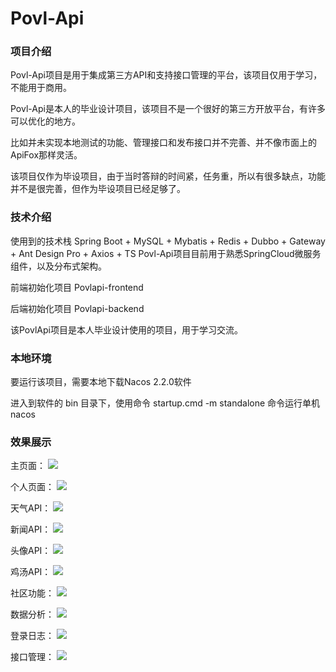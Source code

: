 # Povl-Api
### 项目介绍

Povl-Api项目是用于集成第三方API和支持接口管理的平台，该项目仅用于学习，不能用于商用。

Povl-Api是本人的毕业设计项目，该项目不是一个很好的第三方开放平台，有许多可以优化的地方。

比如并未实现本地测试的功能、管理接口和发布接口并不完善、并不像市面上的ApiFox那样灵活。

该项目仅作为毕设项目，由于当时答辩的时间紧，任务重，所以有很多缺点，功能并不是很完善，但作为毕设项目已经足够了。

### 技术介绍

使用到的技术栈 Spring Boot + MySQL + Mybatis + Redis + Dubbo + Gateway + Ant Design Pro + Axios + TS
Povl-Api项目目前用于熟悉SpringCloud微服务组件，以及分布式架构。

前端初始化项目 Povlapi-frontend

后端初始化项目 Povlapi-backend

该PovlApi项目是本人毕业设计使用的项目，用于学习交流。

### 本地环境

要运行该项目，需要本地下载Nacos 2.2.0软件

进入到软件的 bin 目录下，使用命令 startup.cmd -m standalone 命令运行单机nacos

### 效果展示

主页面：
![](./images/index.png)

个人页面：
![](./images/user.png)

天气API：
![](./images/weatherApi.png)

新闻API：
![](./images/newsApi.png)

头像API：
![](./images/avatarApi.png)

鸡汤API：
![](./images/wordsApi.png)

社区功能：
![](./images/community.png)

数据分析：
![](./images/ana.png)

登录日志：
![](./images/logs.png)

接口管理：
![](./images/management.png)
